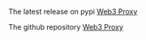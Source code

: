 The latest release on pypi [Web3 Proxy](https://pypi.org/project/web3pi-proxy/)

The github repository [Web3 Proxy](https://github.com/Web3-Pi/web3-reverse-proxy)